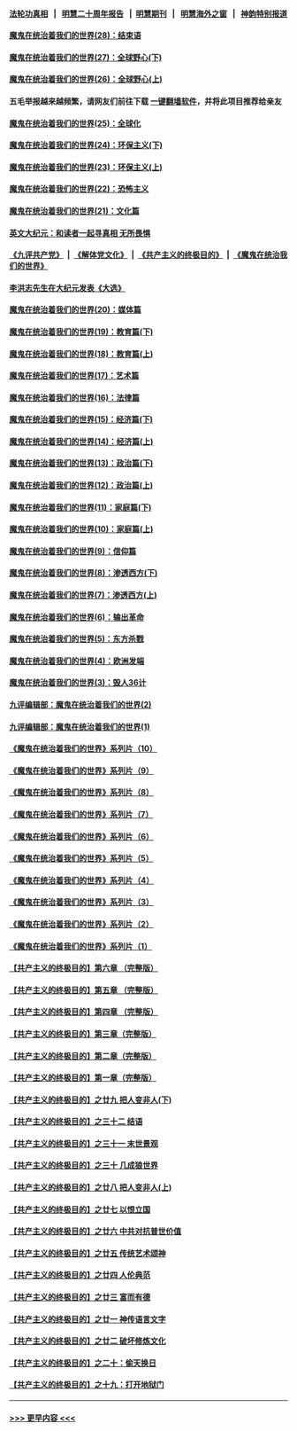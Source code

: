 #### [法轮功真相](https://github.com/gfw-breaker/truth/blob/master/README.md?t=0) &nbsp;&nbsp;|&nbsp;&nbsp; [明慧二十周年报告](https://github.com/gfw-breaker/mh-reports/blob/master/README.md?t=0) &nbsp;&nbsp;|&nbsp;&nbsp;[明慧期刊](https://github.com/gfw-breaker/mh-qikan) &nbsp;&nbsp;|&nbsp;&nbsp; [明慧海外之窗](https://github.com/gfw-breaker/mh-news/blob/master/README.md?t=0) &nbsp;&nbsp;|&nbsp;&nbsp; [神韵特别报道](https://github.com/gfw-breaker/mh-news/blob/master/shenyun.md?t=0)
#### [魔鬼在统治着我们的世界(28)：结束语](../pages/nsc422/n10936246.md?t=07201901) 
#### [魔鬼在统治着我们的世界(27)：全球野心(下)](../pages/nsc422/n10928319.md?t=07201901) 
#### [魔鬼在统治着我们的世界(26)：全球野心(上)](../pages/nsc422/n10900318.md?t=07201901) 
#### 五毛举报越来越频繁，请网友们前往下载 [一键翻墙软件](https://github.com/gfw-breaker/ssr-accounts)，并将此项目推荐给亲友
#### [魔鬼在统治着我们的世界(25)：全球化](../pages/nsc422/n10788205.md?t=07201901) 
#### [魔鬼在统治着我们的世界(24)：环保主义(下)](../pages/nsc422/n10695307.md?t=07201901) 
#### [魔鬼在统治着我们的世界(23)：环保主义(上)](../pages/nsc422/n10688613.md?t=07201901) 
#### [魔鬼在统治着我们的世界(22)：恐怖主义](../pages/nsc422/n10614727.md?t=07201901) 
#### [魔鬼在统治着我们的世界(21)：文化篇](../pages/nsc422/n10597706.md?t=07201901) 
#### [英文大纪元：和读者一起寻真相 无所畏惧](../pages/nsc422/n12542027.md?t=07201901) 
#### [《九评共产党》](https://github.com/begood0513/9ping.md/blob/master/README.md) &nbsp;|&nbsp; [《解体党文化》](../../../../jtdwh.md/blob/master/README.md)  &nbsp;|&nbsp; [《共产主义的终极目的》](../../../../gczydzjmd.md/blob/master/README.md) &nbsp;|&nbsp; [《魔鬼在统治我们的世界》](../../../../mgztzwmdsj.md/blob/master/README.md) 
#### [李洪志先生在大纪元发表《大选》](../pages/nsc422/n12534746.md?t=07201901) 
#### [魔鬼在统治着我们的世界(20)：媒体篇](../pages/nsc422/n10586579.md?t=07201901) 
#### [魔鬼在统治着我们的世界(19)：教育篇(下)](../pages/nsc422/n10564808.md?t=07201901) 
#### [魔鬼在统治着我们的世界(18)：教育篇(上)](../pages/nsc422/n10526970.md?t=07201901) 
#### [魔鬼在统治着我们的世界(17)：艺术篇](../pages/nsc422/n10499093.md?t=07201901) 
#### [魔鬼在统治着我们的世界(16)：法律篇](../pages/nsc422/n10485969.md?t=07201901) 
#### [魔鬼在统治着我们的世界(15)：经济篇(下)](../pages/nsc422/n10469975.md?t=07201901) 
#### [魔鬼在统治着我们的世界(14)：经济篇(上)](../pages/nsc422/n10457370.md?t=07201901) 
#### [魔鬼在统治着我们的世界(13)：政治篇(下)](../pages/nsc422/n10448270.md?t=07201901) 
#### [魔鬼在统治着我们的世界(12)：政治篇(上)](../pages/nsc422/n10444576.md?t=07201901) 
#### [魔鬼在统治着我们的世界(11)：家庭篇(下)](../pages/nsc422/n10440961.md?t=07201901) 
#### [魔鬼在统治着我们的世界(10)：家庭篇(上)](../pages/nsc422/n10435448.md?t=07201901) 
#### [魔鬼在统治着我们的世界(9)：信仰篇](../pages/nsc422/n10432159.md?t=07201901) 
#### [魔鬼在统治着我们的世界(8)：渗透西方(下)](../pages/nsc422/n10429603.md?t=07201901) 
#### [魔鬼在统治着我们的世界(7)：渗透西方(上)](../pages/nsc422/n10426013.md?t=07201901) 
#### [魔鬼在统治着我们的世界(6)：输出革命](../pages/nsc422/n10421536.md?t=07201901) 
#### [魔鬼在统治着我们的世界(5)：东方杀戮](../pages/nsc422/n10417707.md?t=07201901) 
#### [魔鬼在统治着我们的世界(4)：欧洲发端](../pages/nsc422/n10414890.md?t=07201901) 
#### [魔鬼在统治着我们的世界(3)：毁人36计](../pages/nsc422/n10411583.md?t=07201901) 
#### [九评编辑部：魔鬼在统治着我们的世界(2)](../pages/nsc422/n10410036.md?t=07201901) 
#### [九评编辑部：魔鬼在统治着我们的世界(1)](../pages/nsc422/n10406825.md?t=07201901) 
#### [《魔鬼在统治着我们的世界》系列片（10）](../pages/nsc422/n12292670.md?t=07201901) 
#### [《魔鬼在统治着我们的世界》系列片（9）](../pages/nsc422/n12290859.md?t=07201901) 
#### [《魔鬼在统治着我们的世界》系列片（8）](../pages/nsc422/n12287445.md?t=07201901) 
#### [《魔鬼在统治着我们的世界》系列片（7）](../pages/nsc422/n12283425.md?t=07201901) 
#### [《魔鬼在统治着我们的世界》系列片（6）](../pages/nsc422/n12282314.md?t=07201901) 
#### [《魔鬼在统治着我们的世界》系列片（5）](../pages/nsc422/n12281419.md?t=07201901) 
#### [《魔鬼在统治着我们的世界》系列片（4）](../pages/nsc422/n12274024.md?t=07201901) 
#### [《魔鬼在统治着我们的世界》系列片（3）](../pages/nsc422/n12271322.md?t=07201901) 
#### [《魔鬼在统治着我们的世界》系列片（2）](../pages/nsc422/n12269049.md?t=07201901) 
#### [《魔鬼在统治着我们的世界》系列片（1）](../pages/nsc422/n12267575.md?t=07201901) 
#### [【共产主义的终极目的】第六章 （完整版）](../pages/nsc422/n11428913.md?t=07201901) 
#### [【共产主义的终极目的】第五章 （完整版）](../pages/nsc422/n11428912.md?t=07201901) 
#### [【共产主义的终极目的】第四章 （完整版）](../pages/nsc422/n11428907.md?t=07201901) 
#### [【共产主义的终极目的】第三章（完整版）](../pages/nsc422/n11428848.md?t=07201901) 
#### [【共产主义的终极目的】第二章（完整版）](../pages/nsc422/n11428831.md?t=07201901) 
#### [【共产主义的终极目的】第一章（完整版）](../pages/nsc422/n11417651.md?t=07201901) 
#### [【共产主义的终极目的】之廿九 把人变非人(下)](../pages/nsc422/n11344140.md?t=07201901) 
#### [【共产主义的终极目的】之三十二 结语](../pages/nsc422/n11360535.md?t=07201901) 
#### [【共产主义的终极目的】之三十一 末世景观](../pages/nsc422/n11351129.md?t=07201901) 
#### [【共产主义的终极目的】之三十 几成狼世界](../pages/nsc422/n11348280.md?t=07201901) 
#### [【共产主义的终极目的】之廿八 把人变非人(上)](../pages/nsc422/n11340492.md?t=07201901) 
#### [【共产主义的终极目的】之廿七 以恨立国](../pages/nsc422/n11336944.md?t=07201901) 
#### [【共产主义的终极目的】之廿六 中共对抗普世价值](../pages/nsc422/n11324785.md?t=07201901) 
#### [【共产主义的终极目的】之廿五 传统艺术颂神](../pages/nsc422/n11296396.md?t=07201901) 
#### [【共产主义的终极目的】之廿四 人伦典范](../pages/nsc422/n11296397.md?t=07201901) 
#### [【共产主义的终极目的】之廿三 富而有德](../pages/nsc422/n11283598.md?t=07201901) 
#### [【共产主义的终极目的】之廿一 神传语言文字](../pages/nsc422/n11263265.md?t=07201901) 
#### [【共产主义的终极目的】之廿二 破坏修炼文化](../pages/nsc422/n11245728.md?t=07201901) 
#### [【共产主义的终极目的】之二十：偷天换日](../pages/nsc422/n11238846.md?t=07201901) 
#### [【共产主义的终极目的】之十九：打开地狱门](../pages/nsc422/n11206376.md?t=07201901) 

----
#### [ >>> 更早内容 <<< ](../indexes/nsc422-earlier.md)

